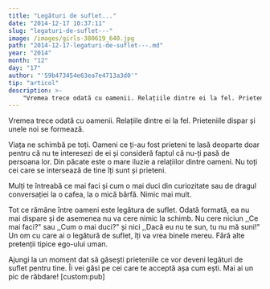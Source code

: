 ```yaml
---
title: "Legături de suflet..."
date: "2014-12-17 10:37:11"
slug: "legaturi-de-suflet---"
image: /images/girls-380619_640.jpg
path: "2014-12-17-legaturi-de-suflet---.md"
year: "2014"
month: "12"
day: "17"
author: "'59b473454e63ea7e4713a3d0'"
tip: "articol"
description: >-
    "Vremea trece odată cu oamenii. Relațiile dintre ei la fel. Prieteniile dispar și unele noi se formează.Viața ne schimbă pe toți. Oameni ce ți-au fost prieteni te lasă deoparte doar pentru că nu te in"
---
```

<div class="kg-card-markdown"><p>Vremea trece odată cu oamenii. Relațiile dintre ei la fel. Prieteniile dispar și unele noi se formează.</p>
<p>Viața ne schimbă pe toți. Oameni ce ți-au fost prieteni te lasă deoparte doar pentru că nu te interesezi de ei și consideră faptul că nu-ți pasă de persoana lor. Din păcate este o mare iluzie a relațiilor dintre oameni. Nu toți cei care se intersează de tine îți sunt și prieteni.</p>
<p>Mulți te întreabă ce mai faci și cum o mai duci din curiozitate sau de dragul conversației la o cafea, la o mică bârfă. Nimic mai mult.</p>
<p>Tot ce rămâne între oameni este legătura de suflet. Odată formată, ea nu mai dispare și de asemenea nu va cere nimic la schimb. Nu cere niciun ,,Ce mai faci?" sau ,,Cum o mai duci?" și nici ,,Dacă eu nu te sun, tu nu mă suni!" Un om cu care ai o legătură de suflet, îți va vrea binele mereu. Fără alte pretenții tipice ego-ului uman.</p>
<p>Ajungi la un moment dat să găsești prieteniile ce vor deveni legături de suflet pentru tine. Îi vei găsi pe cei care te acceptă așa cum ești. Mai ai un pic de răbdare! [custom:pub]</p>
</div>
    